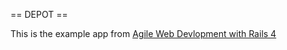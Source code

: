 == DEPOT ==

This is the example app from [Agile Web Devlopment with Rails 4](http://pragprog.com/book/rails4/agile-web-development-with-rails-4)
